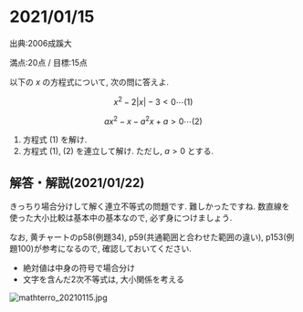# 2021/01/15

出典:2006成蹊大

満点:20点 / 目標:15点

以下の $x$ の方程式について, 次の問に答えよ.

<!-- ```math
\left\{
\begin{array}{c}
x^2-2|x|-3<0 \ \cdots (1)\\
ax^2-x-a^2x+a>0 \ \cdots (2) 
\end{array}
\right.
``` -->

$$x^2-2|x|-3<0 \cdots (1) $$

$$ ax^2-x-a^2x+a>0 \cdots (2)$$

1. 方程式 (1) を解け.
2. 方程式 (1), (2) を連立して解け. ただし, $a>0$ とする.

<div style="page-break-before:always"></div>

## 解答・解説(2021/01/22)

きっちり場合分けして解く連立不等式の問題です. 難しかったですね.
数直線を使った大小比較は基本中の基本なので, 必ず身につけましょう.

なお, 黄チャートのp58(例題34), p59(共通範囲と合わせた範囲の違い), p153(例題100)が参考になるので, 確認しておいてください.

- 絶対値は中身の符号で場合分け
- 文字を含んだ2次不等式は, 大小関係を考える

![mathterro_20210115.jpg](https://qiita-image-store.s3.ap-northeast-1.amazonaws.com/0/559517/80a9990c-142d-6784-45b6-d97a6088fe4d.jpeg)